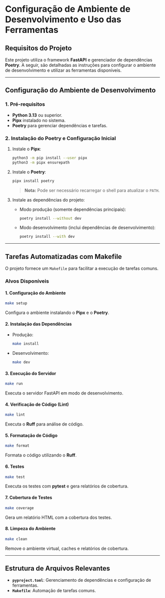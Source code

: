 # Configuração de Ambiente de Desenvolvimento e Uso das Ferramentas

## Requisitos do Projeto

Este projeto utiliza o framework **FastAPI** e gerenciador de dependências **Poetry**. A seguir, são detalhadas as instruções para configurar o ambiente de desenvolvimento e utilizar as ferramentas disponíveis.

---

## Configuração do Ambiente de Desenvolvimento

### 1. Pré-requisitos

- **Python 3.13** ou superior.
- **Pipx** instalado no sistema.
- **Poetry** para gerenciar dependências e tarefas.

### 2. Instalação do Poetry e Configuração Inicial

1. Instale o **Pipx**:

   ```bash
   python3 -m pip install --user pipx
   python3 -m pipx ensurepath
   ```

2. Instale o **Poetry**:

   ```bash
   pipx install poetry
   ```

   > **Nota:** Pode ser necessário recarregar o shell para atualizar o `PATH`.

3. Instale as dependências do projeto:

   - Modo produção (somente dependências principais):

     ```bash
     poetry install --without dev
     ```

   - Modo desenvolvimento (inclui dependências de desenvolvimento):

     ```bash
     poetry install --with dev
     ```

---

## Tarefas Automatizadas com Makefile

O projeto fornece um `Makefile` para facilitar a execução de tarefas comuns.

### Alvos Disponíveis

#### 1. **Configuração do Ambiente**

```bash
make setup
```

Configura o ambiente instalando o **Pipx** e o **Poetry**.

#### 2. **Instalação das Dependências**

- Produção:

  ```bash
  make install
  ```

- Desenvolvimento:

  ```bash
  make dev
  ```

#### 3. **Execução do Servidor**

```bash
make run
```

Executa o servidor FastAPI em modo de desenvolvimento.

#### 4. **Verificação de Código (Lint)**

```bash
make lint
```

Executa o **Ruff** para análise de código.

#### 5. **Formatação de Código**

```bash
make format
```

Formata o código utilizando o **Ruff**.

#### 6. **Testes**

```bash
make test
```

Executa os testes com **pytest** e gera relatórios de cobertura.

#### 7. **Cobertura de Testes**

```bash
make coverage
```

Gera um relatório HTML com a cobertura dos testes.

#### 8. **Limpeza do Ambiente**

```bash
make clean
```

Remove o ambiente virtual, caches e relatórios de cobertura.

---

## Estrutura de Arquivos Relevantes

- **`pyproject.toml`**: Gerenciamento de dependências e configuração de ferramentas.
- **`Makefile`**: Automação de tarefas comuns.
